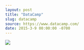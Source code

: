 ```yaml
---
layout: post
title: "DataCamp"
slug: datacamp
source: https://www.datacamp.com/
date: 2015-3-9 00:00:00 -0700
---
```


<img src="{{ site.url }}/assets/img/screenshots/datacamp.jpg">

